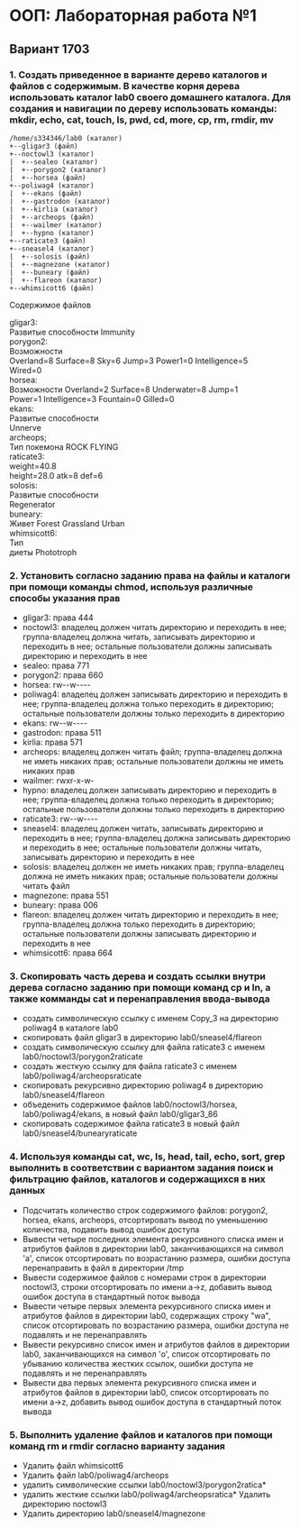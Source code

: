 # ООП: Лабораторная работа №1

## Вариант 1703

### 1. Создать приведенное в варианте дерево каталогов и файлов с содержимым. В качестве корня дерева использовать каталог lab0 своего домашнего каталога. Для создания и навигации по дереву использовать команды: mkdir, echo, cat, touch, ls, pwd, cd, more, cp, rm, rmdir, mv

```text
/home/s334346/lab0 (каталог)
+--gligar3 (файл)
+--noctowl3 (каталог)
|  +--sealeo (каталог)
|  +--porygon2 (каталог)
|  +--horsea (файл)
+--poliwag4 (каталог)
|  +--ekans (файл)
|  +--gastrodon (каталог)
|  +--kirlia (каталог)
|  +--archeops (файл)
|  +--wailmer (каталог)
|  +--hypno (каталог)
+--raticate3 (файл)
+--sneasel4 (каталог)
|  +--solosis (файл)
|  +--magnezone (каталог)
|  +--buneary (файл)
|  +--flareon (каталог)
+--whimsicott6 (файл)
```

Содержимое файлов

gligar3:  
Развитые способности Immunity  
porygon2:  
Возможности  
Overland=8 Surface=8 Sky=6 Jump=3 Power1=0 Intelligence=5  
Wired=0  
horsea:  
Возможности  Overland=2 Surface=8 Underwater=8 Jump=1  
Power=1 Intelligence=3 Fountain=0 Gilled=0  
ekans:  
Развитые способности  
Unnerve  
archeops;  
Тип покемона  ROCK FLYING  
raticate3:  
weight=40.8  
height=28.0 atk=8 def=6  
solosis:  
Развитые способности  
Regenerator  
buneary:  
Живет  Forest Grassland Urban  
whimsicott6:  
Тип  
диеты  Phototroph  

### 2. Установить согласно заданию права на файлы и каталоги при помощи команды chmod, используя различные способы указания прав

* gligar3: права 444
* noctowl3: владелец должен читать директорию и переходить в нее; группа-владелец должна читать, записывать директорию и переходить в нее; остальные пользователи должны записывать директорию и переходить в нее
* sealeo: права 771
* porygon2: права 660
* horsea: rw--w----
* poliwag4: владелец должен записывать директорию и переходить в нее; группа-владелец должна только переходить в директорию; остальные пользователи должны только переходить в директорию
* ekans: rw--w----
* gastrodon: права 511
* kirlia: права 571
* archeops: владелец должен читать файл; группа-владелец должна не иметь никаких прав; остальные пользователи должны не иметь никаких прав
* wailmer: rwxr-x-w-
* hypno: владелец должен записывать директорию и переходить в нее; группа-владелец должна только переходить в директорию; остальные пользователи должны только переходить в директорию
* raticate3: rw--w----
* sneasel4: владелец должен читать, записывать директорию и переходить в нее; группа-владелец должна записывать директорию и переходить в нее; остальные пользователи должны читать, записывать директорию и переходить в нее
* solosis: владелец должен не иметь никаких прав; группа-владелец должна не иметь никаких прав; остальные пользователи должны читать файл
* magnezone: права 551
* buneary: права 006
* flareon: владелец должен читать директорию и переходить в нее; группа-владелец должна только переходить в директорию; остальные пользователи должны записывать директорию и переходить в нее
* whimsicott6: права 664

### 3. Скопировать часть дерева и создать ссылки внутри дерева согласно заданию при помощи команд cp и ln, а также комманды cat и перенаправления ввода-вывода

* создать символическую ссылку c именем Copy_3 на директорию poliwag4 в каталоге lab0
* скопировать файл gligar3 в директорию lab0/sneasel4/flareon
* cоздать символическую ссылку для файла raticate3 с именем lab0/noctowl3/porygon2raticate
* cоздать жесткую ссылку для файла raticate3 с именем lab0/poliwag4/archeopsraticate
* скопировать рекурсивно директорию poliwag4 в директорию lab0/sneasel4/flareon
* объеденить содержимое файлов lab0/noctowl3/horsea, lab0/poliwag4/ekans, в новый файл lab0/gligar3_86
* скопировать содержимое файла raticate3 в новый файл lab0/sneasel4/bunearyraticate

### 4. Используя команды cat, wc, ls, head, tail, echo, sort, grep выполнить в соответствии с вариантом задания поиск и фильтрацию файлов, каталогов и содержащихся в них данных

* Подсчитать количество строк содержимого файлов: porygon2, horsea, ekans, archeops, отсортировать вывод по уменьшению количества, подавить вывод ошибок доступа
* Вывести четыре последних элемента рекурсивного списка имен и атрибутов файлов в директории lab0, заканчивающихся на символ 'a', список отсортировать по возрастанию размера, ошибки доступа перенаправить в файл в директории /tmp
* Вывести содержимое файлов с номерами строк в директории noctowl3, строки отсортировать по имени a->z, добавить вывод ошибок доступа в стандартный поток вывода
* Вывести четыре первых элемента рекурсивного списка имен и атрибутов файлов в директории lab0, содержащих строку "wa", список отсортировать по возрастанию размера, ошибки доступа не подавлять и не перенаправлять
* Вывести рекурсивно список имен и атрибутов файлов в директории lab0, заканчивающихся на символ 'o', список отсортировать по убыванию количества жестких ссылок, ошибки доступа не подавлять и не перенаправлять
* Вывести два первых элемента рекурсивного списка имен и атрибутов файлов в директории lab0, список отсортировать по имени a->z, добавить вывод ошибок доступа в стандартный поток вывода

### 5. Выполнить удаление файлов и каталогов при помощи команд rm и rmdir согласно варианту задания

* Удалить файл whimsicott6
* Удалить файл lab0/poliwag4/archeops
* удалить символические ссылки lab0/noctowl3/porygon2ratica*
* удалить жесткие ссылки lab0/poliwag4/archeopsratica*
Удалить директорию noctowl3
* Удалить директорию lab0/sneasel4/magnezone
